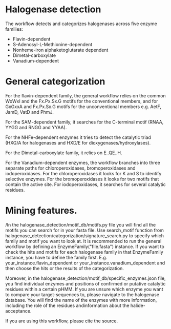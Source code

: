 
# Halogenase detection
The workflow detects and categorizes halogenases across five enzyme families:
* Flavin-dependent
* S-Adenosyl-L-Methionine-dependent
* Nonheme-iron alphaketoglutarate dependent
* Dimetal-carboxylate
* Vanadium-dependent


# General categorization
For the flavin-dependent family, the general workflow relies on the common WxWxI and the Fx.Px.Sx.G motifs for the conventional members,
and for GxGxxA and Fx.Px.Sx.G motifs for the unconventional members e.g. AetF, JamD, VatD and PhmJ.

For the SAM-dependent family, it searches for the C-terminal motif (RNAA, YYGG and RNGG and YYAA).

For the NHFe-dependent enzymes it tries to detect the catalytic triad (HXG/A for halogenases and HXD/E for dioxygenases/hydroxylases).

For the Dimetal-carboxylate family, it relies on E..QE..H.

For the Vanadium-dependent enzymes, the workflow branches into three separate paths for chloroperoxidases, bromoperoxidases and iodoperoxidases.
For the chloroperoxidases it looks for K and S to identify selective enzymes. For the bromoperoxidases it looks for two motifs that contain the active site.
For iodoperoxidases, it searches for several catalytic residues.

# Mining features.
/In the halogenase_detection/motif_db/motifs.py file you will find all the motifs you can search for in your fasta file.
Use search_motif function from halogenase_detection/categorization/signature_search.py to specify which family and motif you want to look at.
It is recommended to run the general workflow by defining an EnzymeFamily("file.fasta") instance.
If you want to check the hits and motifs for each halogenase family in that EnzymeFamily instance, you have to define the family first.
E.g. your_instance.flavin_dependent or your_instance.vanadium_dependent and then choose the hits or the results of the categorization.

Moreover, in the halogenase_detection/motif_db/specific_enzymes.json file, you find individual enzymes and positions of confirmed or putative catalytic residues within
a certain pHMM. If you are unsure which enzyme you want to compare your target-sequences to, please navigate to the halogenase database.
You will find the name of the enzymes with more information, including the role of the residues andinformation about the halide-acceptance.

If you are using this workflow, please cite the source.